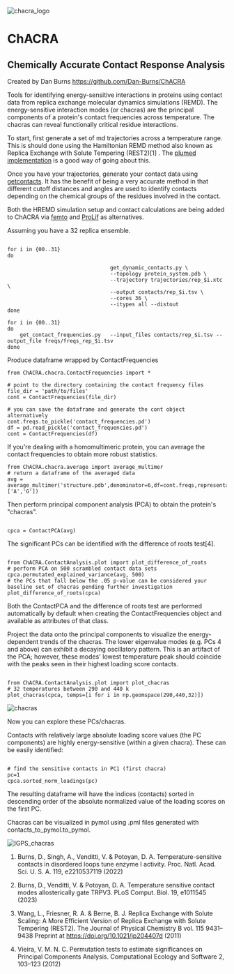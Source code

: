![chacra_logo](https://github.com/Dan-Burns/ChACRA/assets/58605062/a030ffbb-0a97-4b33-a968-fab2ec7dbee9)

# ChACRA


## **Ch**emically **A**ccurate **C**ontact **R**esponse **A**nalysis

Created by Dan Burns
https://github.com/Dan-Burns/ChACRA


Tools for identifying energy-sensitive interactions in proteins using contact data from replica exchange molecular dynamics simulations (REMD).  The energy-sensitive interaction modes (or chacras) are the principal components of a protein's contact frequencies across temperature.  The chacras can reveal functionally critical residue interactions.

To start, first generate a set of md trajectories across a temperature range.  This is should done using the Hamiltonian REMD method also known as Replica Exchange with Solute Tempering (REST2)[1] .  The [plumed implementation](https://www.plumed.org/doc-v2.9/user-doc/html/hrex.html) is a good way of going about this. 

Once you have your trajectories, generate your contact data using [getcontacts](https://github.com/getcontacts/getcontacts). It has the benefit of being a very accurate method in that different cutoff distances and angles are used to identify contacts depending on the chemical groups of the residues involved in the contact.  

Both the HREMD simulation setup and contact calculations are being added to ChACRA via [femto](https://github.com/Psivant/femto) and [ProLif](https://prolif.readthedocs.io/en/stable/) as alternatives.

Assuming you have a 32 replica ensemble.

```

for i in {00..31}
do

                                 get_dynamic_contacts.py \
                                 --topology protein_system.pdb \
                                 --trajectory trajectories/rep_$i.xtc \
                                 --output contacts/rep_$i.tsv \
                                 --cores 36 \
                                 --itypes all --distout
done

for i in {00..31}
do
    get_contact_frequencies.py   --input_files contacts/rep_$i.tsv --output_file freqs/freqs_rep_$i.tsv
done

``` 

Produce dataframe wrapped by ContactFrequencies 

```
from ChACRA.chacra.ContactFrequencies import *

# point to the directory containing the contact frequency files
file_dir = 'path/to/files'
cont = ContactFrequencies(file_dir)

# you can save the dataframe and generate the cont object alternatively
cont.freqs.to_pickle('contact_frequencies.pd')
df = pd.read_pickle('contact_frequencies.pd')
cont = ContactFrequencies(df)

```

If you're dealing with a homomultimeric protein, you can average the contact frequencies to obtain more robust statistics.

```
from ChACRA.chacra.average import average_multimer
# return a dataframe of the averaged data
avg = average_multimer('structure.pdb',denominator=6,df=cont.freqs,representative_chains=['A','G'])

```

Then perform principal component analysis (PCA) to obtain the protein's "chacras". 

```

cpca = ContactPCA(avg)

```

The significant PCs can be identified with the difference of roots test[4].

```

from ChACRA.ContactAnalysis.plot import plot_difference_of_roots
# perform PCA on 500 scrambled contact data sets
cpca.permutated_explained_variance(avg, 500)
# the PCs that fall below the .05 p-value can be considered your baseline set of chacras pending further investigation  
plot_difference_of_roots(cpca)

```

Both the ContactPCA and the difference of roots test are performed automatically by default when creating the ContactFrequencies object and available as attributes of that class.

Project the data onto the principal components to visualize the energy-dependent trends of the chacras.
The lower eigenvalue modes (e.g. PCs 4 and above) can exhibit a decaying oscillatory pattern.  This is an artifact of the PCA; however, these modes' lowest temperature peak should coincide with the peaks seen in their highest loading score contacts. 

```

from ChACRA.ContactAnalysis.plot import plot_chacras
# 32 temperatures between 290 and 440 k
plot_chacras(cpca, temps=[i for i in np.geomspace(290,440,32)])

```
![chacras](https://github.com/Dan-Burns/ChACRA/assets/58605062/00a98056-bd79-4a3f-95ec-656688838301)

Now you can explore these PCs/chacras.

Contacts with relatively large absolute loading score values (the PC components) are highly energy-sensitive (within a given chacra).
These can be easily identified:

```

# find the sensitive contacts in PC1 (first chacra)
pc=1
cpca.sorted_norm_loadings(pc)

```


The resulting dataframe will have the indices (contacts) sorted in descending order of the absolute normalized value of the loading scores on the first PC.

Chacras can be visualized in pymol using .pml files generated with contacts_to_pymol.to_pymol.

![IGPS_chacras](https://github.com/Dan-Burns/ChACRA/assets/58605062/a8eb2448-26e5-48e6-a421-6b4cc798ac33)


1. Burns, D., Singh, A., Venditti, V. & Potoyan, D. A. Temperature-sensitive contacts in disordered loops tune enzyme I activity. Proc. Natl. Acad. Sci. U. S. A. 119, e2210537119 (2022)

2. Burns, D., Venditti, V. & Potoyan, D. A. Temperature sensitive contact modes allosterically gate TRPV3. PLoS Comput. Biol. 19, e1011545 (2023)

3. Wang, L., Friesner, R. A. & Berne, B. J. Replica Exchange with Solute Scaling: A More Efficient Version of Replica Exchange with Solute Tempering (REST2). The Journal of Physical Chemistry B vol. 115 9431–9438 Preprint at https://doi.org/10.1021/jp204407d (2011)

4. Vieira, V. M. N. C. Permutation tests to estimate significances on Principal Components Analysis. Computational Ecology and Software 2, 103–123 (2012)

